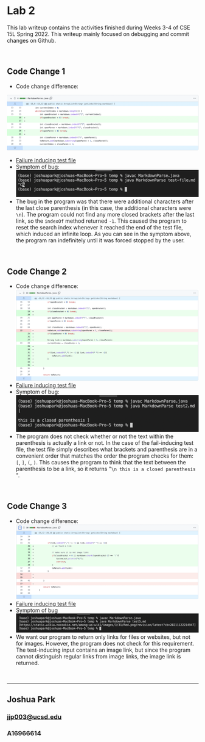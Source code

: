 # Lab 2
This lab writeup contains the activities finished during Weeks 3-4 of CSE 15L Spring 2022. This writeup mainly focused on debugging and commit changes on Github.

&nbsp;
## Code Change 1
* Code change difference:

![img](screenshots/Lab2/ss1.png)

* [Failure inducing test file](https://github.com/Joshjppark/markdown-parser/blob/main/test-file.md)
* Symptom of bug:
![img](screenshots/Lab2/ss2.png)
* The bug in the program was that there were additional characters after the last close parenthesis (in this case, the additional characters were `\n`). The program could not find any more closed brackets after the last link, so the `indexOf` method returned `-1`. This caused the program to reset the search index whenever it reached the end of the test file, which induced an infinite loop. As you can see in the symptom above, the program ran indefinitely until it was forced stopped by the user.

&nbsp;
## Code Change 2
* Code change difference:
![img](screenshots/Lab2/ss3.png)
* [Failure inducing test file](https://github.com/Joshjppark/markdown-parser/blob/main/test2.md)
* Symptom of bug:
![img](screenshots/Lab2/ss4.png)
* The program does not check whether or not the text within the parenthesis is actually a link or not. In the case of the fail-inducing test file, the test file simply describes what brackets and parenthesis are in a convenient order that matches the order the program checks for them: `[`, `]`, `(`, `)`. This causes the program to think that the text between the parenthesis to be a link, so it returns "`\n this is a closed parenthesis` ".


&nbsp;
## Code Change 3
* Code change difference:
![img](screenshots/Lab2/ss5.png)
* [Failure inducing test file](https://github.com/Joshjppark/markdown-parser/blob/main/test5.md)
* Symptom of bug
![img](screenshots/Lab2/ss6.png)
* We want our program to return only links for files or websites, but not for images. However, the program does not check for this requirement. The test-inducing input contains an image link, but since the program cannot distinguish regular links from image links, the image link is returned.

&nbsp;
___
## Joshua Park
### jjp003@ucsd.edu
### A16966614
